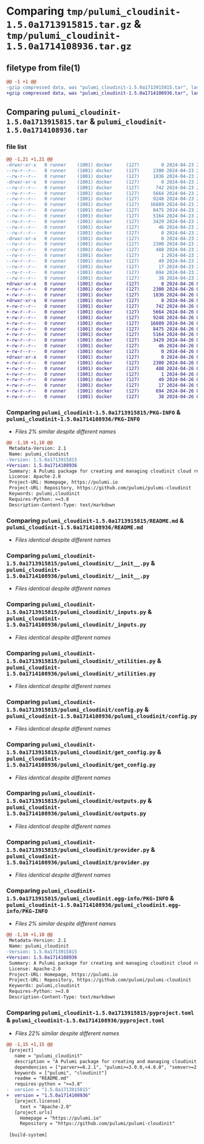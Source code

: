 # Comparing `tmp/pulumi_cloudinit-1.5.0a1713915815.tar.gz` & `tmp/pulumi_cloudinit-1.5.0a1714108936.tar.gz`

## filetype from file(1)

```diff
@@ -1 +1 @@
-gzip compressed data, was "pulumi_cloudinit-1.5.0a1713915815.tar", last modified: Tue Apr 23 23:48:17 2024, max compression
+gzip compressed data, was "pulumi_cloudinit-1.5.0a1714108936.tar", last modified: Fri Apr 26 05:26:37 2024, max compression
```

## Comparing `pulumi_cloudinit-1.5.0a1713915815.tar` & `pulumi_cloudinit-1.5.0a1714108936.tar`

### file list

```diff
@@ -1,21 +1,21 @@
-drwxr-xr-x   0 runner    (1001) docker     (127)        0 2024-04-23 23:48:17.862479 pulumi_cloudinit-1.5.0a1713915815/
--rw-r--r--   0 runner    (1001) docker     (127)     2300 2024-04-23 23:48:17.862479 pulumi_cloudinit-1.5.0a1713915815/PKG-INFO
--rw-r--r--   0 runner    (1001) docker     (127)     1836 2024-04-23 23:48:10.000000 pulumi_cloudinit-1.5.0a1713915815/README.md
-drwxr-xr-x   0 runner    (1001) docker     (127)        0 2024-04-23 23:48:17.858479 pulumi_cloudinit-1.5.0a1713915815/pulumi_cloudinit/
--rw-r--r--   0 runner    (1001) docker     (127)      742 2024-04-23 23:48:10.000000 pulumi_cloudinit-1.5.0a1713915815/pulumi_cloudinit/__init__.py
--rw-r--r--   0 runner    (1001) docker     (127)     5664 2024-04-23 23:48:10.000000 pulumi_cloudinit-1.5.0a1713915815/pulumi_cloudinit/_inputs.py
--rw-r--r--   0 runner    (1001) docker     (127)     9248 2024-04-23 23:48:10.000000 pulumi_cloudinit-1.5.0a1713915815/pulumi_cloudinit/_utilities.py
--rw-r--r--   0 runner    (1001) docker     (127)    16889 2024-04-23 23:48:10.000000 pulumi_cloudinit-1.5.0a1713915815/pulumi_cloudinit/config.py
--rw-r--r--   0 runner    (1001) docker     (127)     8475 2024-04-23 23:48:10.000000 pulumi_cloudinit-1.5.0a1713915815/pulumi_cloudinit/get_config.py
--rw-r--r--   0 runner    (1001) docker     (127)     5164 2024-04-23 23:48:10.000000 pulumi_cloudinit-1.5.0a1713915815/pulumi_cloudinit/outputs.py
--rw-r--r--   0 runner    (1001) docker     (127)     3429 2024-04-23 23:48:10.000000 pulumi_cloudinit-1.5.0a1713915815/pulumi_cloudinit/provider.py
--rw-r--r--   0 runner    (1001) docker     (127)       46 2024-04-23 23:48:10.000000 pulumi_cloudinit-1.5.0a1713915815/pulumi_cloudinit/pulumi-plugin.json
--rw-r--r--   0 runner    (1001) docker     (127)        0 2024-04-23 23:48:10.000000 pulumi_cloudinit-1.5.0a1713915815/pulumi_cloudinit/py.typed
-drwxr-xr-x   0 runner    (1001) docker     (127)        0 2024-04-23 23:48:17.862479 pulumi_cloudinit-1.5.0a1713915815/pulumi_cloudinit.egg-info/
--rw-r--r--   0 runner    (1001) docker     (127)     2300 2024-04-23 23:48:17.000000 pulumi_cloudinit-1.5.0a1713915815/pulumi_cloudinit.egg-info/PKG-INFO
--rw-r--r--   0 runner    (1001) docker     (127)      488 2024-04-23 23:48:17.000000 pulumi_cloudinit-1.5.0a1713915815/pulumi_cloudinit.egg-info/SOURCES.txt
--rw-r--r--   0 runner    (1001) docker     (127)        1 2024-04-23 23:48:17.000000 pulumi_cloudinit-1.5.0a1713915815/pulumi_cloudinit.egg-info/dependency_links.txt
--rw-r--r--   0 runner    (1001) docker     (127)       49 2024-04-23 23:48:17.000000 pulumi_cloudinit-1.5.0a1713915815/pulumi_cloudinit.egg-info/requires.txt
--rw-r--r--   0 runner    (1001) docker     (127)       17 2024-04-23 23:48:17.000000 pulumi_cloudinit-1.5.0a1713915815/pulumi_cloudinit.egg-info/top_level.txt
--rw-r--r--   0 runner    (1001) docker     (127)      694 2024-04-23 23:48:10.000000 pulumi_cloudinit-1.5.0a1713915815/pyproject.toml
--rw-r--r--   0 runner    (1001) docker     (127)       38 2024-04-23 23:48:17.862479 pulumi_cloudinit-1.5.0a1713915815/setup.cfg
+drwxr-xr-x   0 runner    (1001) docker     (127)        0 2024-04-26 05:26:37.490809 pulumi_cloudinit-1.5.0a1714108936/
+-rw-r--r--   0 runner    (1001) docker     (127)     2300 2024-04-26 05:26:37.490809 pulumi_cloudinit-1.5.0a1714108936/PKG-INFO
+-rw-r--r--   0 runner    (1001) docker     (127)     1836 2024-04-26 05:26:31.000000 pulumi_cloudinit-1.5.0a1714108936/README.md
+drwxr-xr-x   0 runner    (1001) docker     (127)        0 2024-04-26 05:26:37.486809 pulumi_cloudinit-1.5.0a1714108936/pulumi_cloudinit/
+-rw-r--r--   0 runner    (1001) docker     (127)      742 2024-04-26 05:26:31.000000 pulumi_cloudinit-1.5.0a1714108936/pulumi_cloudinit/__init__.py
+-rw-r--r--   0 runner    (1001) docker     (127)     5664 2024-04-26 05:26:31.000000 pulumi_cloudinit-1.5.0a1714108936/pulumi_cloudinit/_inputs.py
+-rw-r--r--   0 runner    (1001) docker     (127)     9248 2024-04-26 05:26:31.000000 pulumi_cloudinit-1.5.0a1714108936/pulumi_cloudinit/_utilities.py
+-rw-r--r--   0 runner    (1001) docker     (127)    16889 2024-04-26 05:26:31.000000 pulumi_cloudinit-1.5.0a1714108936/pulumi_cloudinit/config.py
+-rw-r--r--   0 runner    (1001) docker     (127)     8475 2024-04-26 05:26:31.000000 pulumi_cloudinit-1.5.0a1714108936/pulumi_cloudinit/get_config.py
+-rw-r--r--   0 runner    (1001) docker     (127)     5164 2024-04-26 05:26:31.000000 pulumi_cloudinit-1.5.0a1714108936/pulumi_cloudinit/outputs.py
+-rw-r--r--   0 runner    (1001) docker     (127)     3429 2024-04-26 05:26:31.000000 pulumi_cloudinit-1.5.0a1714108936/pulumi_cloudinit/provider.py
+-rw-r--r--   0 runner    (1001) docker     (127)       46 2024-04-26 05:26:31.000000 pulumi_cloudinit-1.5.0a1714108936/pulumi_cloudinit/pulumi-plugin.json
+-rw-r--r--   0 runner    (1001) docker     (127)        0 2024-04-26 05:26:31.000000 pulumi_cloudinit-1.5.0a1714108936/pulumi_cloudinit/py.typed
+drwxr-xr-x   0 runner    (1001) docker     (127)        0 2024-04-26 05:26:37.490809 pulumi_cloudinit-1.5.0a1714108936/pulumi_cloudinit.egg-info/
+-rw-r--r--   0 runner    (1001) docker     (127)     2300 2024-04-26 05:26:37.000000 pulumi_cloudinit-1.5.0a1714108936/pulumi_cloudinit.egg-info/PKG-INFO
+-rw-r--r--   0 runner    (1001) docker     (127)      488 2024-04-26 05:26:37.000000 pulumi_cloudinit-1.5.0a1714108936/pulumi_cloudinit.egg-info/SOURCES.txt
+-rw-r--r--   0 runner    (1001) docker     (127)        1 2024-04-26 05:26:37.000000 pulumi_cloudinit-1.5.0a1714108936/pulumi_cloudinit.egg-info/dependency_links.txt
+-rw-r--r--   0 runner    (1001) docker     (127)       49 2024-04-26 05:26:37.000000 pulumi_cloudinit-1.5.0a1714108936/pulumi_cloudinit.egg-info/requires.txt
+-rw-r--r--   0 runner    (1001) docker     (127)       17 2024-04-26 05:26:37.000000 pulumi_cloudinit-1.5.0a1714108936/pulumi_cloudinit.egg-info/top_level.txt
+-rw-r--r--   0 runner    (1001) docker     (127)      694 2024-04-26 05:26:31.000000 pulumi_cloudinit-1.5.0a1714108936/pyproject.toml
+-rw-r--r--   0 runner    (1001) docker     (127)       38 2024-04-26 05:26:37.490809 pulumi_cloudinit-1.5.0a1714108936/setup.cfg
```

### Comparing `pulumi_cloudinit-1.5.0a1713915815/PKG-INFO` & `pulumi_cloudinit-1.5.0a1714108936/PKG-INFO`

 * *Files 2% similar despite different names*

```diff
@@ -1,10 +1,10 @@
 Metadata-Version: 2.1
 Name: pulumi_cloudinit
-Version: 1.5.0a1713915815
+Version: 1.5.0a1714108936
 Summary: A Pulumi package for creating and managing cloudinit cloud resources.
 License: Apache-2.0
 Project-URL: Homepage, https://pulumi.io
 Project-URL: Repository, https://github.com/pulumi/pulumi-cloudinit
 Keywords: pulumi,cloudinit
 Requires-Python: >=3.8
 Description-Content-Type: text/markdown
```

### Comparing `pulumi_cloudinit-1.5.0a1713915815/README.md` & `pulumi_cloudinit-1.5.0a1714108936/README.md`

 * *Files identical despite different names*

### Comparing `pulumi_cloudinit-1.5.0a1713915815/pulumi_cloudinit/__init__.py` & `pulumi_cloudinit-1.5.0a1714108936/pulumi_cloudinit/__init__.py`

 * *Files identical despite different names*

### Comparing `pulumi_cloudinit-1.5.0a1713915815/pulumi_cloudinit/_inputs.py` & `pulumi_cloudinit-1.5.0a1714108936/pulumi_cloudinit/_inputs.py`

 * *Files identical despite different names*

### Comparing `pulumi_cloudinit-1.5.0a1713915815/pulumi_cloudinit/_utilities.py` & `pulumi_cloudinit-1.5.0a1714108936/pulumi_cloudinit/_utilities.py`

 * *Files identical despite different names*

### Comparing `pulumi_cloudinit-1.5.0a1713915815/pulumi_cloudinit/config.py` & `pulumi_cloudinit-1.5.0a1714108936/pulumi_cloudinit/config.py`

 * *Files identical despite different names*

### Comparing `pulumi_cloudinit-1.5.0a1713915815/pulumi_cloudinit/get_config.py` & `pulumi_cloudinit-1.5.0a1714108936/pulumi_cloudinit/get_config.py`

 * *Files identical despite different names*

### Comparing `pulumi_cloudinit-1.5.0a1713915815/pulumi_cloudinit/outputs.py` & `pulumi_cloudinit-1.5.0a1714108936/pulumi_cloudinit/outputs.py`

 * *Files identical despite different names*

### Comparing `pulumi_cloudinit-1.5.0a1713915815/pulumi_cloudinit/provider.py` & `pulumi_cloudinit-1.5.0a1714108936/pulumi_cloudinit/provider.py`

 * *Files identical despite different names*

### Comparing `pulumi_cloudinit-1.5.0a1713915815/pulumi_cloudinit.egg-info/PKG-INFO` & `pulumi_cloudinit-1.5.0a1714108936/pulumi_cloudinit.egg-info/PKG-INFO`

 * *Files 2% similar despite different names*

```diff
@@ -1,10 +1,10 @@
 Metadata-Version: 2.1
 Name: pulumi_cloudinit
-Version: 1.5.0a1713915815
+Version: 1.5.0a1714108936
 Summary: A Pulumi package for creating and managing cloudinit cloud resources.
 License: Apache-2.0
 Project-URL: Homepage, https://pulumi.io
 Project-URL: Repository, https://github.com/pulumi/pulumi-cloudinit
 Keywords: pulumi,cloudinit
 Requires-Python: >=3.8
 Description-Content-Type: text/markdown
```

### Comparing `pulumi_cloudinit-1.5.0a1713915815/pyproject.toml` & `pulumi_cloudinit-1.5.0a1714108936/pyproject.toml`

 * *Files 22% similar despite different names*

```diff
@@ -1,15 +1,15 @@
 [project]
   name = "pulumi_cloudinit"
   description = "A Pulumi package for creating and managing cloudinit cloud resources."
   dependencies = ["parver>=0.2.1", "pulumi>=3.0.0,<4.0.0", "semver>=2.8.1"]
   keywords = ["pulumi", "cloudinit"]
   readme = "README.md"
   requires-python = ">=3.8"
-  version = "1.5.0a1713915815"
+  version = "1.5.0a1714108936"
   [project.license]
     text = "Apache-2.0"
   [project.urls]
     Homepage = "https://pulumi.io"
     Repository = "https://github.com/pulumi/pulumi-cloudinit"
 
 [build-system]
```

